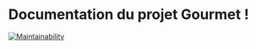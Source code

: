 # Documentation du projet Gourmet !
[![Maintainability](https://api.codeclimate.com/v1/badges/640436bdd622ab8680fa/maintainability)](https://codeclimate.com/github/yohann-kevin/projet-gourmet/maintainability)